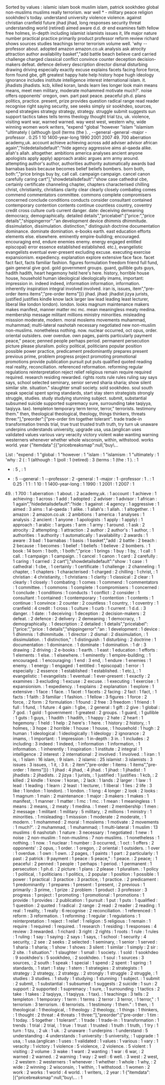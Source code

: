 Sorted by values :
islamic islam book muslim islam, patrick sookhdeo global non-muslims muslims really terrorism. war well * - military peace religion sookhdeo's today. understand university violence violence. against christian cranfield future jihad jihad, long responses security threat understanding world (retired) aimed aware d.d. dr end examines faith fellow free holmes, in-depth including islamist islamists issues it, life major nature number practical practice primarily product professor reform review richard shows sources studies teachings terror terrorism volume well. 'why --professor about. adopted amazon amazon.co.uk analysis ask atrocity attraction author availability basket","add battle beach believe card carried challenge charged classical conflict convince counter deception decision-makers defeat. defence delivery description director dismal disturbing drawing driving especially exactly excuse explains facets facing force force, form found gbe, gift greatest happy hate help history hope hugh ideology ignorance includes institute intelligence interest international islam. it. jihadists jihadists. kcb, killed koran, lands learn lies longer look main means means, meet men military, moderate mohammed motivate much?'. noise offers opponents' oregon, own. part past peace. peaceful ph.d. plans politics, practice. present, prize provides question radical range read reader recognise right saying security, see seeks simply sir sookhdeo, sources, spend strategies strategy strategy, strategy. struggle submit suggests sun support tactics takes tells terms theology thought trial tzu, uk. violence, visiting want war, warned warned. way west west, western why, wide winning women work writers, "expend "global "however "islam "islamism "ultimately ( (although (poll (terms (the ). , --general -general -major -professor . 0.25 1 10 1400-year-long 1990 2001 2007 49. 700 aberration academy,uk. account achieve achieving across add adviser advisor african again","hidedetailsdefault":"hide agency aggressive aims al-qaeda alike. allah's allah. altogether. ambitions america analyses ancient anyone apologists apply apply) approach arabic argues arm army around. attempting author's author, authorities authority automatically awards bad barnabas basis because becomes belief beliefs bombers. born both, both:","price brings buy by, call call. campaign campaign. cancel canon carefully caring cart"],"showdetailsdefault":"show case cathedral cbe, certainly certificate channeling chapter, chapters characterised chilling christ, christianity, christians clarity clear clearly closely combating comes commend commentators committee. commons complete compromisers concerned conclude conditions conducts consider consultant contained contemporary contention contents continue countless country, coventry credit cross culture curb current danger. date: deceiving demeaning democracy, demographically. detailed details","pricelabel":["price:","price details","shippingerror":"an development device dhimmis dhimmitude. dissimulation, dissimulation. distinction," distinguish doctrine documentation dominance. dominate domination. e-books earth. east education efforts elements else. elsewhere. eminently empire-building; encouraged. encouraging end, endure enemies enemy. energy engaged entitled episcopal) error essence established established. etc.), evangelistic evangelists eventual ever-present excluding excuse. executing exercise expansionism. expediency. explanation explore extensive face face. facet fact fact, facts familiar fashion. figures formulation freedom friend full fund, gain general give god. gold government groups. guard, gullible guts guys, hadith hadith, heart hegemony held here's here. history, horrible house house, household human ideological ideologically imams, important: impression in. indeed indeed, information information, information. inherently inspiration integral involved involved. iran is, issues, item","pre-order items items","pre-order items"]}} jihad. jihad: jihadist jizya jurists, justified justifies kindle know lack larger law lead leading least lecturer, liberal like london london). london. looks magnum maintenance makers makes manifest, manner matter mc mc. mean meaningless meaty medina. membership message militant millions ministry minorities. misleading misssion moderate, modern. moral moslems movements muhammad, muhammad; multi-lateral nashotah necessary negotiated new non-muslim non-muslims. nonetheless nothing. now. nuclear occurred, oct opus, order. oriental outsiders. over overdue. own pages, paints particularly payment peace," peace; penned people perhaps period. permanent persecution picture please pluralism. policy political, politicians popular position possible power practice, predicament predominantly prepares present previous prime, problem progress project promoting promotional promotions provide publication pursuit put puts qualified quoted reading real reality, reconciliation. referenced reformation. reforming regular regulations reinterpretation reject relief religious remain require required required. research residing rewarded. rights roots rule rules ruling say says says, school selected seminary, senior served sharia sharia; show silent similar site. situation." slaughter small society. sold sookhdeo. soul south speak special spent spring standards, start stay stern strategists strongly struggle, studies. study studying stunning subject. submit, substantial subsumed suicide supported supremacy sure, surrounding take taqiyya, taqiyya. tax). templeton temporary term terror, terror," terrorists. testimony them." then, theological theological, theology, things thinkers, threats three:"],"preorder":["pre-order tim together tolerant". trade trade-in transformation trends trial, true trust trusted truth truth, try turn uk unaware underpins understands university, upgrade usa, usa.(anglican uses validated values various vary veracity victory violent wake wanting warning westerners whenever whether whole wisconsin, within, withstood. works world. year {"itemdata":[{"pricebreaksmap":null,"buy\\... 

List :
"expend : 1
"global : 1
"however : 1
"islam : 1
"islamism : 1
"ultimately : 1
'why : 2
( : 1
(although : 1
(poll : 1
(retired) : 3
(terms : 1
(the : 1
). : 1
* : 5
, : 1
- : 5
--general : 1
--professor : 2
-general : 1
-major : 1
-professor : 1
. : 1
0.25 : 1
1 : 1
10 : 1
1400-year-long : 1
1990 : 1
2001 : 1
2007 : 1
49. : 1
700 : 1
aberration : 1
about. : 2
academy,uk. : 1
account : 1
achieve : 1
achieving : 1
across : 1
add : 1
adopted : 2
adviser : 1
advisor : 1
african : 1
again","hidedetailsdefault":"hide : 1
against : 4
agency : 1
aggressive : 1
aimed : 3
aims : 1
al-qaeda : 1
alike. : 1
allah's : 1
allah. : 1
altogether. : 1
amazon : 2
amazon.co.uk : 2
ambitions : 1
america : 1
analyses : 1
analysis : 2
ancient : 1
anyone : 1
apologists : 1
apply : 1
apply) : 1
approach : 1
arabic : 1
argues : 1
arm : 1
army : 1
around. : 1
ask : 2
atrocity : 2
attempting : 1
attraction : 2
author : 2
author's : 1
author, : 1
authorities : 1
authority : 1
automatically : 1
availability : 2
awards : 1
aware : 3
bad : 1
barnabas : 1
basis : 1
basket","add : 2
battle : 2
beach : 2
because : 1
becomes : 1
belief : 1
beliefs : 1
believe : 2
bombers. : 1
book : 14
born : 1
both, : 1
both:","price : 1
brings : 1
buy : 1
by, : 1
call : 1
call. : 1
campaign : 1
campaign. : 1
cancel : 1
canon : 1
card : 2
carefully : 1
caring : 1
carried : 2
cart"],"showdetailsdefault":"show : 1
case : 1
cathedral : 1
cbe, : 1
certainly : 1
certificate : 1
challenge : 2
channeling : 1
chapter, : 1
chapters : 1
characterised : 1
charged : 2
chilling : 1
christ, : 1
christian : 4
christianity, : 1
christians : 1
clarity : 1
classical : 2
clear : 1
clearly : 1
closely : 1
combating : 1
comes : 1
commend : 1
commentators : 1
committee. : 1
commons : 1
complete : 1
compromisers : 1
concerned : 1
conclude : 1
conditions : 1
conducts : 1
conflict : 2
consider : 1
consultant : 1
contained : 1
contemporary : 1
contention : 1
contents : 1
continue : 1
convince : 2
counter : 2
countless : 1
country, : 1
coventry : 1
cranfield : 4
credit : 1
cross : 1
culture : 1
curb : 1
current : 1
d.d. : 3
danger. : 1
date: : 1
deceiving : 1
deception : 2
decision-makers : 2
defeat. : 2
defence : 2
delivery : 2
demeaning : 1
democracy, : 1
demographically. : 1
description : 2
detailed : 1
details","pricelabel":["price:","price : 1
details","shippingerror":"an : 1
development : 1
device : 1
dhimmis : 1
dhimmitude. : 1
director : 2
dismal : 2
dissimulation, : 1
dissimulation. : 1
distinction," : 1
distinguish : 1
disturbing : 2
doctrine : 1
documentation : 1
dominance. : 1
dominate : 1
domination. : 1
dr : 3
drawing : 2
driving : 2
e-books : 1
earth. : 1
east : 1
education : 1
efforts : 1
elements : 1
else. : 1
elsewhere. : 1
eminently : 1
empire-building; : 1
encouraged. : 1
encouraging : 1
end : 3
end, : 1
endure : 1
enemies : 1
enemy. : 1
energy : 1
engaged : 1
entitled : 1
episcopal) : 1
error : 1
especially : 2
essence : 1
established : 1
established. : 1
etc.), : 1
evangelistic : 1
evangelists : 1
eventual : 1
ever-present : 1
exactly : 2
examines : 3
excluding : 1
excuse : 2
excuse. : 1
executing : 1
exercise : 1
expansionism. : 1
expediency. : 1
explains : 2
explanation : 1
explore : 1
extensive : 1
face : 1
face. : 1
facet : 1
facets : 2
facing : 2
fact : 1
fact, : 1
facts : 1
faith : 3
familiar : 1
fashion. : 1
fellow : 3
figures : 1
force : 2
force, : 2
form : 2
formulation : 1
found : 2
free : 3
freedom : 1
friend : 1
full : 1
fund, : 1
future : 4
gain : 1
gbe, : 2
general : 1
gift : 2
give : 1
global : 7
god. : 1
gold : 1
government : 1
greatest : 2
groups. : 1
guard, : 1
gullible : 1
guts : 1
guys, : 1
hadith : 1
hadith, : 1
happy : 2
hate : 2
heart : 1
hegemony : 1
held : 1
help : 2
here's : 1
here. : 1
history : 2
history, : 1
holmes, : 3
hope : 2
horrible : 1
house : 1
house, : 1
household : 1
hugh : 2
human : 1
ideological : 1
ideologically : 1
ideology : 2
ignorance : 2
imams, : 1
important: : 1
impression : 1
in-depth : 3
in. : 1
includes : 2
including : 3
indeed : 1
indeed, : 1
information : 1
information, : 1
information. : 1
inherently : 1
inspiration : 1
institute : 2
integral : 1
intelligence : 2
interest : 2
international : 2
involved : 1
involved. : 1
iran : 1
is, : 1
islam : 16
islam, : 9
islam. : 2
islamic : 25
islamist : 3
islamists : 3
issues : 3
issues, : 1
it, : 3
it. : 2
item","pre-order : 1
items : 1
items","pre-order : 1
items"]}} : 1
jihad : 4
jihad, : 4
jihad. : 1
jihad: : 1
jihadist : 1
jihadists : 2
jihadists. : 2
jizya : 1
jurists, : 1
justified : 1
justifies : 1
kcb, : 2
killed : 2
kindle : 1
know : 1
koran, : 2
lack : 1
lands : 2
larger : 1
law : 1
lead : 1
leading : 1
learn : 2
least : 1
lecturer, : 1
liberal : 1
lies : 2
life : 3
like : 1
london : 1
london). : 1
london. : 1
long : 4
longer : 2
look : 2
looks : 1
magnum : 1
main : 2
maintenance : 1
major : 3
makers : 1
makes : 1
manifest, : 1
manner : 1
matter : 1
mc : 1
mc. : 1
mean : 1
meaningless : 1
means : 2
means, : 2
meaty : 1
medina. : 1
meet : 2
membership : 1
men : 2
message : 1
militant : 1
military : 5
military, : 2
millions : 1
ministry : 1
minorities. : 1
misleading : 1
misssion : 1
moderate : 2
moderate, : 1
modern. : 1
mohammed : 2
moral : 1
moslems : 1
motivate : 2
movements : 1
much?'. : 2
muhammad, : 1
muhammad; : 1
multi-lateral : 1
muslim : 13
muslims : 6
nashotah : 1
nature : 3
necessary : 1
negotiated : 1
new : 1
noise : 2
non-muslim : 1
non-muslims : 7
non-muslims. : 1
nonetheless : 1
nothing. : 1
now. : 1
nuclear : 1
number : 3
occurred, : 1
oct : 1
offers : 2
opponents' : 2
opus, : 1
order. : 1
oregon, : 2
oriental : 1
outsiders. : 1
over : 1
overdue. : 1
own : 1
own. : 2
pages, : 1
paints : 1
part : 2
particularly : 1
past : 2
patrick : 9
payment : 1
peace : 5
peace," : 1
peace. : 2
peace; : 1
peaceful : 2
penned : 1
people : 1
perhaps : 1
period. : 1
permanent : 1
persecution : 1
ph.d. : 2
picture : 1
plans : 2
please : 1
pluralism. : 1
policy : 1
political, : 1
politicians : 1
politics, : 2
popular : 1
position : 1
possible : 1
power : 1
practical : 3
practice : 3
practice, : 1
practice. : 2
predicament : 1
predominantly : 1
prepares : 1
present : 1
present, : 2
previous : 1
primarily : 3
prime, : 1
prize : 2
problem : 1
product : 3
professor : 3
progress : 1
project : 1
promoting : 1
promotional : 1
promotions : 1
provide : 1
provides : 2
publication : 1
pursuit : 1
put : 1
puts : 1
qualified : 1
question : 2
quoted : 1
radical : 2
range : 2
read : 2
reader : 2
reading : 1
real : 1
reality, : 1
really : 6
recognise : 2
reconciliation. : 1
referenced : 1
reform : 3
reformation. : 1
reforming : 1
regular : 1
regulations : 1
reinterpretation : 1
reject : 1
relief : 1
religion : 5
religious : 1
remain : 1
require : 1
required : 1
required. : 1
research : 1
residing : 1
responses : 4
review : 3
rewarded. : 1
richard : 3
right : 2
rights : 1
roots : 1
rule : 1
rules : 1
ruling : 1
say : 1
saying : 2
says : 1
says, : 1
school : 1
security : 4
security, : 2
see : 2
seeks : 2
selected : 1
seminary, : 1
senior : 1
served : 1
sharia : 1
sharia; : 1
show : 1
shows : 3
silent : 1
similar : 1
simply : 2
sir : 2
site. : 1
situation." : 1
slaughter : 1
small : 1
society. : 1
sold : 1
sookhdeo : 9
sookhdeo's : 5
sookhdeo, : 2
sookhdeo. : 1
soul : 1
sources : 3
sources, : 2
south : 1
speak : 1
special : 1
spend : 2
spent : 1
spring : 1
standards, : 1
start : 1
stay : 1
stern : 1
strategies : 2
strategists : 1
strategy : 2
strategy, : 2
strategy. : 2
strongly : 1
struggle : 2
struggle, : 1
studies : 3
studies. : 1
study : 1
studying : 1
stunning : 1
subject. : 1
submit : 2
submit, : 1
substantial : 1
subsumed : 1
suggests : 2
suicide : 1
sun : 2
support : 2
supported : 1
supremacy : 1
sure, : 1
surrounding : 1
tactics : 2
take : 1
takes : 2
taqiyya, : 1
taqiyya. : 1
tax). : 1
teachings : 3
tells : 2
templeton : 1
temporary : 1
term : 1
terms : 2
terror : 3
terror, : 1
terror," : 1
terrorism : 3
terrorism. : 6
terrorists. : 1
testimony : 1
them." : 1
then, : 1
theological : 1
theological, : 1
theology : 2
theology, : 1
things : 1
thinkers, : 1
thought : 2
threat : 4
threats : 1
three:"],"preorder":["pre-order : 1
tim : 1
today. : 5
together : 1
tolerant". : 1
trade : 1
trade-in : 1
transformation : 1
trends : 1
trial : 2
trial, : 1
true : 1
trust : 1
trusted : 1
truth : 1
truth, : 1
try : 1
turn : 1
tzu, : 2
uk : 1
uk. : 2
unaware : 1
underpins : 1
understand : 5
understanding : 4
understands : 1
university : 5
university, : 1
upgrade : 1
usa, : 1
usa.(anglican : 1
uses : 1
validated : 1
values : 1
various : 1
vary : 1
veracity : 1
victory : 1
violence : 5
violence, : 2
violence. : 5
violent : 1
visiting : 2
volume : 3
wake : 1
want : 2
wanting : 1
war : 6
war, : 2
warned : 2
warned. : 2
warning : 1
way : 2
well : 6
well. : 3
west : 2
west, : 2
western : 2
westerners : 1
whenever : 1
whether : 1
whole : 1
why, : 2
wide : 2
winning : 2
wisconsin, : 1
within, : 1
withstood. : 1
women : 2
work : 2
works : 1
world : 4
world. : 1
writers, : 2
year : 1
{"itemdata":[{"pricebreaksmap":null,"buy\\... : 1
